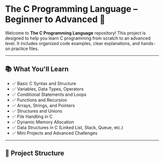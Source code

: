 # The C Programming Language – Beginner to Advanced 🚀

Welcome to **The C Programming Language** repository! This project is designed to help you learn C programming from scratch to an advanced level. It includes organized code examples, clear explanations, and hands-on practice files.

---

## 📚 What You'll Learn

- ✅ Basic C Syntax and Structure
- ✅ Variables, Data Types, Operators
- ✅ Conditional Statements and Loops
- ✅ Functions and Recursion
- ✅ Arrays, Strings, and Pointers
- ✅ Structures and Unions
- ✅ File Handling in C
- ✅ Dynamic Memory Allocation
- ✅ Data Structures in C (Linked List, Stack, Queue, etc.)
- ✅ Mini Projects and Advanced Challenges

---

## 📁 Project Structure


